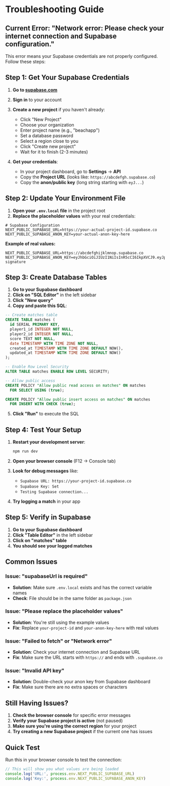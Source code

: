 # Troubleshooting Guide

## Current Error: "Network error: Please check your internet connection and Supabase configuration."

This error means your Supabase credentials are not properly configured. Follow these steps:

## Step 1: Get Your Supabase Credentials

1. **Go to [supabase.com](https://supabase.com)**
2. **Sign in** to your account
3. **Create a new project** if you haven't already:
   - Click "New Project"
   - Choose your organization
   - Enter project name (e.g., "beachapp")
   - Set a database password
   - Select a region close to you
   - Click "Create new project"
   - Wait for it to finish (2-3 minutes)

4. **Get your credentials**:
   - In your project dashboard, go to **Settings** → **API**
   - Copy the **Project URL** (looks like: `https://abcdefgh.supabase.co`)
   - Copy the **anon/public key** (long string starting with `eyJ...`)

## Step 2: Update Your Environment File

1. **Open your `.env.local` file** in the project root
2. **Replace the placeholder values** with your real credentials:

```env
# Supabase Configuration
NEXT_PUBLIC_SUPABASE_URL=https://your-actual-project-id.supabase.co
NEXT_PUBLIC_SUPABASE_ANON_KEY=your-actual-anon-key-here
```

**Example of real values:**
```env
NEXT_PUBLIC_SUPABASE_URL=https://abcdefghijklmnop.supabase.co
NEXT_PUBLIC_SUPABASE_ANON_KEY=eyJhbGciOiJIUzI1NiIsInR5cCI6IkpXVCJ9.eyJpc3MiOiJzdXBhYmFzZSIsInJlZiI6ImFiY2RlZmdoaWprbG1ub3AiLCJyb2xlIjoiYW5vbiIsImlhdCI6MTY5ODc2ODAwMCwiZXhwIjoyMDE0MzQ0MDAwfQ.example-signature
```

## Step 3: Create Database Tables

1. **Go to your Supabase dashboard**
2. **Click on "SQL Editor"** in the left sidebar
3. **Click "New query"**
4. **Copy and paste this SQL**:

```sql
-- Create matches table
CREATE TABLE matches (
  id SERIAL PRIMARY KEY,
  player1_id INTEGER NOT NULL,
  player2_id INTEGER NOT NULL,
  score TEXT NOT NULL,
  date TIMESTAMP WITH TIME ZONE NOT NULL,
  created_at TIMESTAMP WITH TIME ZONE DEFAULT NOW(),
  updated_at TIMESTAMP WITH TIME ZONE DEFAULT NOW()
);

-- Enable Row Level Security
ALTER TABLE matches ENABLE ROW LEVEL SECURITY;

-- Allow public access
CREATE POLICY "Allow public read access on matches" ON matches
  FOR SELECT USING (true);

CREATE POLICY "Allow public insert access on matches" ON matches
  FOR INSERT WITH CHECK (true);
```

5. **Click "Run"** to execute the SQL

## Step 4: Test Your Setup

1. **Restart your development server**:
   ```bash
   npm run dev
   ```

2. **Open your browser console** (F12 → Console tab)
3. **Look for debug messages** like:
   - `Supabase URL: https://your-project-id.supabase.co`
   - `Supabase Key: Set`
   - `Testing Supabase connection...`

4. **Try logging a match** in your app

## Step 5: Verify in Supabase

1. **Go to your Supabase dashboard**
2. **Click "Table Editor"** in the left sidebar
3. **Click on "matches" table**
4. **You should see your logged matches**

## Common Issues

### Issue: "supabaseUrl is required"
- **Solution**: Make sure `.env.local` exists and has the correct variable names
- **Check**: File should be in the same folder as `package.json`

### Issue: "Please replace the placeholder values"
- **Solution**: You're still using the example values
- **Fix**: Replace `your-project-id` and `your-anon-key-here` with real values

### Issue: "Failed to fetch" or "Network error"
- **Solution**: Check your internet connection and Supabase URL
- **Fix**: Make sure the URL starts with `https://` and ends with `.supabase.co`

### Issue: "Invalid API key"
- **Solution**: Double-check your anon key from Supabase dashboard
- **Fix**: Make sure there are no extra spaces or characters

## Still Having Issues?

1. **Check the browser console** for specific error messages
2. **Verify your Supabase project is active** (not paused)
3. **Make sure you're using the correct region** for your project
4. **Try creating a new Supabase project** if the current one has issues

## Quick Test

Run this in your browser console to test the connection:

```javascript
// This will show you what values are being loaded
console.log('URL:', process.env.NEXT_PUBLIC_SUPABASE_URL)
console.log('Key:', process.env.NEXT_PUBLIC_SUPABASE_ANON_KEY)
```
